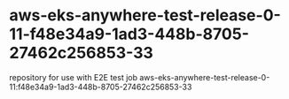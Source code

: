 # aws-eks-anywhere-test-release-0-11-f48e34a9-1ad3-448b-8705-27462c256853-33
repository for use with E2E test job aws-eks-anywhere-test-release-0-11:f48e34a9-1ad3-448b-8705-27462c256853-33
